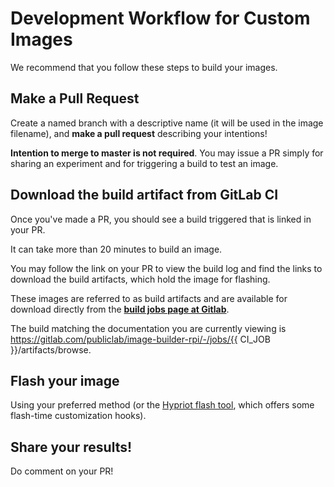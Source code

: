 # Development Workflow for Custom Images

We recommend that you follow these steps to build your images.

## Make a Pull Request

Create a named branch with a descriptive name (it will be used in the image filename), and **make a pull request** describing your intentions!

**Intention to merge to master is not required**. You may issue a PR simply for sharing an experiment and for triggering a build to test an image.

## Download the build artifact from GitLab CI

Once you've made a PR, you should see a build triggered that is linked in your PR.

It can take more than 20 minutes to build an image.

You may follow the link on your PR to view the build log and find the links to download the build artifacts, which hold the image for flashing.

These images are referred to as build artifacts and are available for download directly from the [**build jobs page at Gitlab**](https://gitlab.com/publiclab/image-builder-rpi/-/jobs).

The build matching the documentation you are currently viewing is https://gitlab.com/publiclab/image-builder-rpi/-/jobs/{{ CI_JOB }}/artifacts/browse.

## Flash your image

Using your preferred method (or the [Hypriot flash tool](https://github.com/hypriot/flash), which offers some flash-time customization hooks).

## Share your results!

Do comment on your PR!

